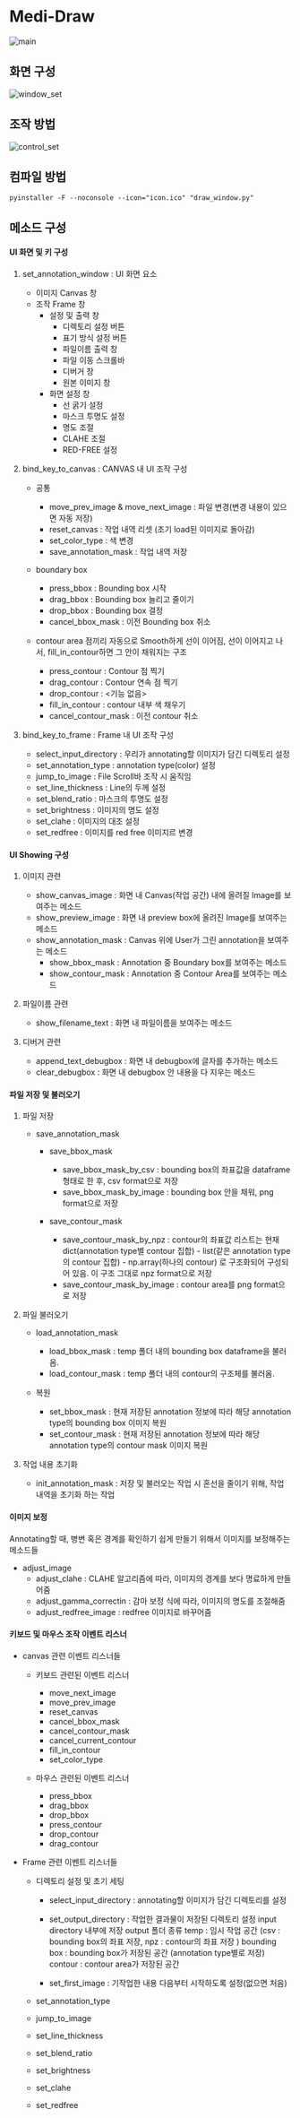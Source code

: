 # Medi-Draw
![main](./etc/pic1.jpg)

## 화면 구성
![window_set](./etc/pic3.jpg)

## 조작 방법
![control_set](./etc/pic2.jpg)

## 컴파일 방법
```
pyinstaller -F --noconsole --icon="icon.ico" "draw_window.py"
```

## 메소드 구성
#### UI 화면 및 키 구성
1. set_annotation_window : UI 화면 요소
    - 이미지 Canvas 창
    - 조작 Frame 창
        - 설정 및 출력 창
            - 디렉토리 설정 버튼
            - 표기 방식 설정 버튼
            - 파일이름 출력 창
            - 파일 이동 스크롤바
            - 디버거 창
            - 원본 이미지 창
        - 화면 설정 창
            - 선 굵기 설정
            - 마스크 투명도 설정
            - 명도 조절
            - CLAHE 조절
            - RED-FREE 설정

2. bind_key_to_canvas : CANVAS 내 UI 조작 구성
    - 공통
        - move_prev_image & move_next_image :
            파일 변경(변경 내용이 있으면 자동 저장)
        - reset_canvas :
            작업 내역 리셋 (초기 load된 이미지로 돌아감)
        - set_color_type :
            색 변경
        - save_annotation_mask :
            작업 내역 저장

    - boundary box
        - press_bbox :
            Bounding box 시작
        - drag_bbox  :
            Bounding box 늘리고 줄이기
        - drop_bbox :
            Bounding box 결정
        - cancel_bbox_mask :
            이전 Bounding box 취소

    - contour area
        점끼리 자동으로 Smooth하게 선이 이어짐, 선이 이어지고 나서, fill_in_contour하면
        그 안이 채워지는 구조
        - press_contour :
            Contour 점 찍기
        - drag_contour :
            Contour 연속 점 찍기
        - drop_contour :
            <기능 없음>
        - fill_in_contour :
            contour 내부 색 채우기
        - cancel_contour_mask :
            이전 contour 취소

3. bind_key_to_frame : Frame 내 UI 조작 구성
    - select_input_directory :
        우리가 annotating할 이미지가 담긴 디렉토리 설정
    - set_annotation_type :
        annotation type(color) 설정
    - jump_to_image :
        File Scroll바 조작 시 움직임
    - set_line_thickness :
        Line의 두께 설정
    - set_blend_ratio :
        마스크의 투명도 설정
    - set_brightness :
        이미지의 명도 설정
    - set_clahe :
        이미지의 대조 설정
    - set_redfree :
        이미지를 red free 이미지르 변경

#### UI Showing 구성
1. 이미지 관련
    - show_canvas_image :
        화면 내 Canvas(작업 공간) 내에 올려질 Image를 보여주는 메소드
    - show_preview_image :
        화면 내 preview box에 올려진 Image를 보여주는 메소드
    - show_annotation_mask :
        Canvas 위에 User가 그린 annotation을 보여주는 메소드
        - show_bbox_mask    :
            Annotation 중 Boundary box를 보여주는 메소드
        - show_contour_mask :
            Annotation 중 Contour Area를 보여주는 메소드

2. 파일이름 관련
    - show_filename_text :
        화면 내 파일이름을 보여주는 메소드

3. 디버거 관련
    - append_text_debugbox :
        화면 내 debugbox에 글자를 추가하는 메소드
    - clear_debugbox :
        화면 내 debugbox 안 내용을 다 지우는 메소드


#### 파일 저장 및 불러오기
1. 파일 저장
    - save_annotation_mask
        - save_bbox_mask
            - save_bbox_mask_by_csv :
                bounding box의 좌표값을 dataframe형태로 한 후, csv format으로 저장
            - save_bbox_mask_by_image :
                bounding box 안을 채워, png format으로 저장

        - save_contour_mask
            - save_contour_mask_by_npz :
                contour의 좌표값 리스트는 현재
                dict(annotation type별 contour 집합) - list(같은 annotation type의 contour 집합) - np.array(하나의 contour)
                로 구조화되어 구성되어 있음.
                이 구조 그대로 npz format으로 저장
            - save_contour_mask_by_image :
                contour area를 png format으로 저장

2. 파일 불러오기
    - load_annotation_mask
        - load_bbox_mask :
            temp 폴더 내의 bounding box dataframe을 불러옴.
        - load_contour_mask :
            temp 폴더 내의 contour의 구조체를 불러옴.

    - 복원
        - set_bbox_mask :
            현재 저장된 annotation 정보에 따라 해당 annotation type의 bounding box 이미지 복원
        - set_contour_mask :
            현재 저장된 annotation 정보에 따라 해당 annotation type의 contour mask 이미지 복원

3. 작업 내용 초기화
    - init_annotation_mask :
        저장 및 불러오는 작업 시 혼선을 줄이기 위해, 작업 내역을 초기화 하는 작업


#### 이미지 보정
Annotating할 때, 병변 혹은 경계를 확인하기 쉽게 만들기 위해서
이미지를 보정해주는 메소드들
- adjust_image
    - adjust_clahe :
        CLAHE 알고리즘에 따라, 이미지의 경계를 보다 명료하게 만들어줌
    - adjust_gamma_correctin :
        감마 보정 식에 따라, 이미지의 명도를 조절해줌
    - adjust_redfree_image :
        redfree 이미지로 바꾸어줌


#### 키보드 및 마우스 조작 이벤트 리스너
- canvas 관련 이벤트 리스너들
    - 키보드 관련된 이벤트 리스너
        - move_next_image
        - move_prev_image
        - reset_canvas
        - cancel_bbox_mask
        - cancel_contour_mask
        - cancel_current_contour
        - fill_in_contour
        - set_color_type

    - 마우스 관련된 이벤트 리스너
        - press_bbox
        - drag_bbox
        - drop_bbox
        - press_contour
        - drop_contour
        - drag_contour

- Frame 관련 이벤트 리스너들
    - 디렉토리 설정 및 초기 세팅
        - select_input_directory :
            annotating할 이미지가 담긴 디렉토리를 설정

        - set_output_directory :
            작업한 결과물이 저장된 디렉토리 설정
            input directory 내부에 저장
            output 폴더 종류
            temp : 임시 작업 공간 (csv : bounding box의 좌표 저장, npz : contour의 좌표 저장 )
            bounding box : bounding box가 저장된 공간 (annotation type별로 저장)
            contour : contour area가 저장된 공간

        - set_first_image :
            기작업한 내용 다음부터 시작하도록 설정(없으면 처음)

    - set_annotation_type
    - jump_to_image
    - set_line_thickness
    - set_blend_ratio
    - set_brightness
    - set_clahe
    - set_redfree
